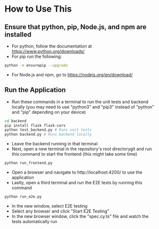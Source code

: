 # How to Use This

## Ensure that python, pip, Node.js, and npm are installed
- For python, follow the documentation at https://www.python.org/downloads/
- For pip run the following: 

```sh
python -m ensurepip --upgrade
```

- For Node.js and npm, go to https://nodejs.org/en/download/

## Run the Application

- Run these commands in a terminal to run the unit tests and backend locally (you may need to use "python3" and "pip3" instead of "python" and "pip" depending on your device)

```sh 
cd backend
pip install flask flask-cors
python test_backend.py # Runs unit tests
python backend.py # Runs backend locally
```

- Leave the backend running in that terminal
- Next, open a new terminal in the repository's root directorygit  and run this command to start the frontend (this might take some time)

```sh
python run_frontend.py
```

- Open a browser and navigate to http://localhost:4200/ to use the application
- Lastly, open a third terminal and run the E2E tests by running this command

```sh
python run_e2e.py
```

- In the new window, select E2E testing
- Select any browser and click "Start E2E Testing"
- In the new browser window, click the "spec.cy.ts" file and watch the tests automatically run
